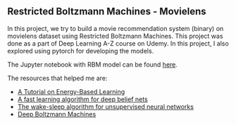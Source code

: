 ## Restricted Boltzmann Machines - Movielens

In this project, we try to build a movie recommendation system (binary) on movielens dataset using Restricted Boltzmann Machines. This project was done as a part of Deep Learning A-Z course on Udemy. In this project, I also explored using pytorch for developing the models.

The Jupyter notebook with RBM model can be found [here](https://nbviewer.jupyter.org/github/abishekarun/Restricted-Boltzmann-Machines/blob/master/rbm.ipynb).

The resources that helped me are:

+ [A Tutorial on Energy-Based Learning](http://yann.lecun.com/exdb/publis/pdf/lecun-06.pdf)
+ [A fast learning algorithm for deep belief nets](https://www.cs.toronto.edu/~hinton/absps/fastnc.pdf)
+ [The wake-sleep algorithm for unsupervised neural networks](http://www.gatsby.ucl.ac.uk/~dayan/papers/hdfn95.pdf)
+ [Deep Boltzmann Machines](http://www.utstat.toronto.edu/~rsalakhu/papers/dbm.pdf)
